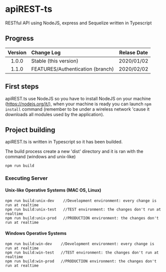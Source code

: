 # apiREST-ts
RESTful API using NodeJS, express and Sequelize written in Typescript

## Progress
| Version       | Change Log                              | Relase Date |
|     :---:     | :---                                    |    :---:    |
| 1.0.0         | Stable (this version)                   | 2020/01/02  |
| 1.1.0         | FEATURES/Authentication (branch)        | 2020/02/02  |

## First steps
apiREST.ts use NodeJS so you have to install NodeJS on your machine (https://nodejs.org/it/), when your machine is ready you can launch ```npm install``` command (remember to be under a wireless network 'cause it downloads all modules used by the application).

## Project building
apiREST.ts is written in Typescript so it has been builded.

The build process create a new 'dist' directory and it is ran with the command (windows and unix-like)
```
npm run build
```

### Executing Server
#### Unix-like Operative Systems (MAC OS, Linux)
```
npm run build:unix-dev    //Development environment: every change is run at realtime
npm run build:unix-test   //TEST environment: the changes don't run at realtime
npm run build:unix-prod   //PRODUCTION environment: the changes don't run at realtime
```

#### Windows Operative Systems
```
npm run build:win-dev    //Development environment: every change is run at realtime
npm run build:win-test   //TEST environment: the changes don't run at realtime
npm run build:win-prod   //PRODUCTION environment: the changes don't run at realtime
```